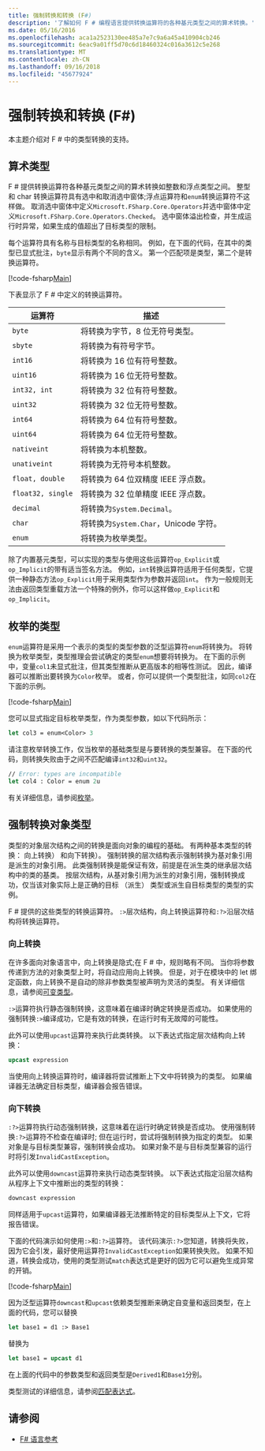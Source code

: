```yaml
---
title: 强制转换和转换 (F#)
description: '了解如何 F # 编程语言提供转换运算符的各种基元类型之间的算术转换。'
ms.date: 05/16/2016
ms.openlocfilehash: aca1a2523130ee485a7e7c9a6a45a410904cb246
ms.sourcegitcommit: 6eac9a01ff5d70c6d18460324c016a3612c5e268
ms.translationtype: MT
ms.contentlocale: zh-CN
ms.lasthandoff: 09/16/2018
ms.locfileid: "45677924"
---
```

# <a name="casting-and-conversions-f"></a>强制转换和转换 (F#)

本主题介绍对 F # 中的类型转换的支持。

## <a name="arithmetic-types"></a>算术类型

F # 提供转换运算符各种基元类型之间的算术转换如整数和浮点类型之间。 整型和 char 转换运算符具有选中和取消选中窗体;浮点运算符和`enum`转换运算符不这样做。 取消选中窗体中定义`Microsoft.FSharp.Core.Operators`并选中窗体中定义`Microsoft.FSharp.Core.Operators.Checked`。 选中窗体溢出检查，并生成运行时异常，如果生成的值超出了目标类型的限制。

每个运算符具有名称与目标类型的名称相同。 例如，在下面的代码，在其中的类型已显式批注，`byte`显示有两个不同的含义。 第一个匹配项是类型，第二个是转换运算符。

[!code-fsharp[Main](../../../samples/snippets/fsharp/lang-ref-2/snippet4401.fs)]

下表显示了 F # 中定义的转换运算符。

|运算符|描述|
|--------|-----------|
|`byte`|将转换为字节，8 位无符号类型。|
|`sbyte`|将转换为有符号字节。|
|`int16`|将转换为 16 位有符号整数。|
|`uint16`|将转换为 16 位无符号整数。|
|`int32, int`|将转换为 32 位有符号整数。|
|`uint32`|将转换为 32 位无符号整数。|
|`int64`|将转换为 64 位有符号整数。|
|`uint64`|将转换为 64 位无符号整数。|
|`nativeint`|将转换为本机整数。|
|`unativeint`|将转换为无符号本机整数。|
|`float, double`|将转换为 64 位双精度 IEEE 浮点数。|
|`float32, single`|将转换为 32 位单精度 IEEE 浮点数。|
|`decimal`|将转换为`System.Decimal`。|
|`char`|将转换为`System.Char`，Unicode 字符。|
|`enum`|将转换为枚举类型。|
除了内置基元类型，可以实现的类型与使用这些运算符`op_Explicit`或`op_Implicit`的带有适当签名方法。 例如，`int`转换运算符适用于任何类型，它提供一种静态方法`op_Explicit`用于采用类型作为参数并返回`int`。 作为一般规则无法由返回类型重载方法一个特殊的例外，你可以这样做`op_Explicit`和`op_Implicit`。

## <a name="enumerated-types"></a>枚举的类型

`enum`运算符是采用一个表示的类型的类型参数的泛型运算符`enum`将转换为。 将转换为枚举类型，类型推理会尝试确定的类型`enum`想要将转换为。 在下面的示例中，变量`col1`未显式批注，但其类型推断从更高版本的相等性测试。 因此，编译器可以推断出要转换为`Color`枚举。 或者，你可以提供一个类型批注，如同`col2`在下面的示例。

[!code-fsharp[Main](../../../samples/snippets/fsharp/lang-ref-2/snippet4402.fs)]

您可以显式指定目标枚举类型，作为类型参数，如以下代码所示：

```fsharp
let col3 = enum<Color> 3
```

请注意枚举转换工作，仅当枚举的基础类型是与要转换的类型兼容。 在下面的代码，则转换失败由于之间不匹配编译`int32`和`uint32`。

```fsharp
// Error: types are incompatible
let col4 : Color = enum 2u
```

有关详细信息，请参阅[枚举](enumerations.md)。

## <a name="casting-object-types"></a>强制转换对象类型

类型的对象层次结构之间的转换是面向对象的编程的基础。 有两种基本类型的转换： 向上转换） 和向下转换）。 强制转换的层次结构表示强制转换为基对象引用是派生的对象引用。 此类强制转换是能保证有效，前提是在派生类的继承层次结构中的类的基类。 按层次结构，从基对象引用为派生的对象引用，强制转换成功，仅当该对象实际上是正确的目标 （派生） 类型或派生自目标类型的类型的实例。

F # 提供的这些类型的转换运算符。 `:>`层次结构，向上转换运算符和`:?>`沿层次结构将转换运算符。

### <a name="upcasting"></a>向上转换

在许多面向对象语言中，向上转换是隐式;在 F # 中，规则略有不同。 当你将参数传递到方法的对象类型上时，将自动应用向上转换。 但是，对于在模块中的 let 绑定函数，向上转换不是自动的除非参数类型被声明为灵活的类型。 有关详细信息，请参阅[可变类型](flexible-Types.md)。

`:>`运算符执行静态强制转换，这意味着在编译时确定转换是否成功。 如果使用的强制转换`:>`编译成功，它是有效的转换，在运行时有无故障的可能性。

此外可以使用`upcast`运算符来执行此类转换。 以下表达式指定层次结构向上转换：

```fsharp
upcast expression
```

当使用向上转换运算符时，编译器将尝试推断上下文中将转换为的类型。 如果编译器无法确定目标类型，编译器会报告错误。

### <a name="downcasting"></a>向下转换

`:?>`运算符执行动态强制转换，这意味着在运行时确定转换是否成功。 使用强制转换`:?>`运算符不检查在编译时; 但在运行时，尝试将强制转换为指定的类型。 如果对象是与目标类型兼容，强制转换会成功。 如果对象不是与目标类型兼容的运行时将引发`InvalidCastException`。

此外可以使用`downcast`运算符来执行动态类型转换。 以下表达式指定沿层次结构从程序上下文中推断出的类型的转换：

```fsharp
downcast expression
```

同样适用于`upcast`运算符，如果编译器无法推断特定的目标类型从上下文，它将报告错误。

下面的代码演示如何使用`:>`和`:?>`运算符。 该代码演示`:?>`您知道，转换将失败，因为它会引发，最好使用运算符`InvalidCastException`如果转换失败。 如果不知道，转换会成功，使用的类型测试`match`表达式是更好的因为它可以避免生成异常的开销。

[!code-fsharp[Main](../../../samples/snippets/fsharp/lang-ref-2/snippet4403.fs)]

因为泛型运算符`downcast`和`upcast`依赖类型推断来确定自变量和返回类型，在上面的代码，您可以替换

```fsharp
let base1 = d1 :> Base1
```

替换为

```fsharp
let base1 = upcast d1
```

在上面的代码中的参数类型和返回类型是`Derived1`和`Base1`分别。

类型测试的详细信息，请参阅[匹配表达式](match-Expressions.md)。

## <a name="see-also"></a>请参阅

- [F# 语言参考](index.md)
